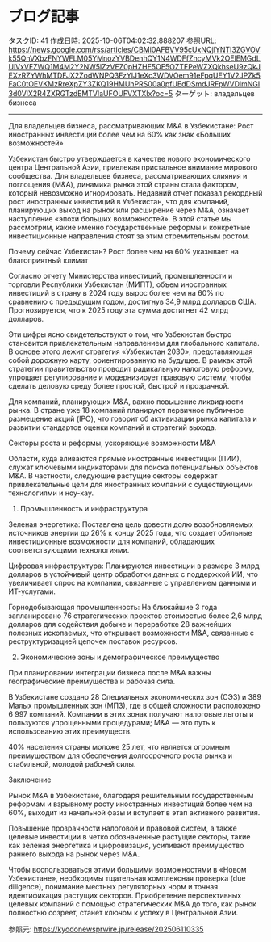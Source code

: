 # ブログ記事

タスクID: 41
作成日時: 2025-10-06T04:02:32.888207
参照URL: https://news.google.com/rss/articles/CBMi0AFBVV95cUxNQjlYNTI3ZGVOVk55QnVXbzFNYWFLM05YMnozYVBDenhQY1N4WDFfZncyMVk2OElEMGdLUlVxVFZWQ1M4M2Y2NW5lZzVEZ0pHZHE5OE5OZTFPeWZXQkhseU9zQkJEXzRZYWhMTDFJX2ZodWNPQ3FzYlJ1eXc3WDVOem91eFpqUEY1V2JPZk5FaC0tOEVKMzRreXpZY3ZKQ19HMUhPRS00a0pfUEdDSmdJRFpWVDlmNGl3d0VlX2R4ZXRGTzdEMTVlaUFOUFVXTXIx?oc=5
ターゲット: владельцев бизнеса

---

Для владельцев бизнеса, рассматривающих M&A в Узбекистане: Рост иностранных инвестиций более чем на 60% как знак «Больших возможностей»

Узбекистан быстро утверждается в качестве нового экономического центра Центральной Азии, привлекая пристальное внимание мирового сообщества.
Для владельцев бизнеса, рассматривающих слияния и поглощения (M&A), динамика рынка этой страны стала фактором, который невозможно игнорировать.
Недавний отчет показал рекордный рост иностранных инвестиций в Узбекистан, что для компаний, планирующих выход на рынок или расширение через M&A, означает наступление «эпохи больших возможностей».
В этой статье мы рассмотрим, какие именно государственные реформы и конкретные инвестиционные направления стоят за этим стремительным ростом.

Почему сейчас Узбекистан? Рост более чем на 60% указывает на благоприятный климат

Согласно отчету Министерства инвестиций, промышленности и торговли Республики Узбекистан (МИПТ), объем иностранных инвестиций в страну в 2024 году вырос более чем на 60% по сравнению с предыдущим годом, достигнув 34,9 млрд долларов США. Прогнозируется, что к 2025 году эта сумма достигнет 42 млрд долларов.

Эти цифры ясно свидетельствуют о том, что Узбекистан быстро становится привлекательным направлением для глобального капитала.
В основе этого лежит стратегия «Узбекистан 2030», представляющая собой дорожную карту, ориентированную на будущее. В рамках этой стратегии правительство проводит радикальную налоговую реформу, упрощает регулирование и модернизирует правовую систему, чтобы сделать деловую среду более простой, быстрой и прозрачной.

Для компаний, планирующих M&A, важно повышение ликвидности рынка. В стране уже 18 компаний планируют первичное публичное размещение акций (IPO), что говорит об активизации рынка капитала и развитии стандартов оценки компаний и стратегий выхода.

Секторы роста и реформы, ускоряющие возможности M&A

Области, куда вливаются прямые иностранные инвестиции (ПИИ), служат ключевыми индикаторами для поиска потенциальных объектов M&A. В частности, следующие растущие секторы содержат привлекательные цели для иностранных компаний с существующими технологиями и ноу-хау.

1. Промышленность и инфраструктура

Зеленая энергетика: Поставлена цель довести долю возобновляемых источников энергии до 26% к концу 2025 года, что создает обильные инвестиционные возможности для компаний, обладающих соответствующими технологиями.

Цифровая инфраструктура: Планируются инвестиции в размере 3 млрд долларов в устойчивый центр обработки данных с поддержкой ИИ, что увеличивает спрос на компании, связанные с управлением данными и ИТ-услугами.

Горнодобывающая промышленность: На ближайшие 3 года запланировано 76 стратегических проектов стоимостью более 2,6 млрд долларов для содействия добыче и переработке 28 важнейших полезных ископаемых, что открывает возможности M&A, связанные с реструктуризацией цепочек поставок ресурсов.

2. Экономические зоны и демографическое преимущество

При планировании интеграции бизнеса после M&A важны географические преимущества и рабочая сила.

В Узбекистане создано 28 Специальных экономических зон (СЭЗ) и 389 Малых промышленных зон (МПЗ), где в общей сложности расположено 6 997 компаний. Компании в этих зонах получают налоговые льготы и пользуются упрощенными процедурами; M&A — это путь к использованию этих преимуществ.

40% населения страны моложе 25 лет, что является огромным преимуществом для обеспечения долгосрочного роста рынка и стабильной, молодой рабочей силы.

Заключение

Рынок M&A в Узбекистане, благодаря решительным государственным реформам и взрывному росту иностранных инвестиций более чем на 60%, выходит из начальной фазы и вступает в этап активного развития.

Повышение прозрачности налоговой и правовой систем, а также целевые инвестиции в четко обозначенные растущие секторы, такие как зеленая энергетика и цифровизация, усиливают преимущество раннего выхода на рынок через M&A.

Чтобы воспользоваться этими большими возможностями в «Новом Узбекистане», необходимы тщательная комплексная проверка (due diligence), понимание местных регуляторных норм и точная идентификация растущих секторов. Приобретение перспективных целевых компаний с помощью стратегических M&A до того, как рынок полностью созреет, станет ключом к успеху в Центральной Азии.

参照元: https://kyodonewsprwire.jp/release/202506110335